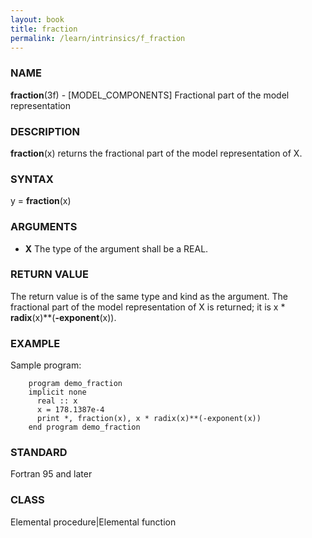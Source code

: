 ```yaml
---
layout: book
title: fraction
permalink: /learn/intrinsics/f_fraction
---
```

### NAME

**fraction**(3f) - \[MODEL\_COMPONENTS\] Fractional
part of the model representation

### DESCRIPTION

**fraction**(x) returns the fractional part of the model representation
of X.

### SYNTAX

y = **fraction**(x)

### ARGUMENTS

  - **X**
    The type of the argument shall be a REAL.

### RETURN VALUE

The return value is of the same type and kind as the argument. The
fractional part of the model representation of X is returned; it is x \*
**radix**(x)\*\*(**-exponent**(x)).

### EXAMPLE

Sample program:

```
    program demo_fraction
    implicit none
      real :: x
      x = 178.1387e-4
      print *, fraction(x), x * radix(x)**(-exponent(x))
    end program demo_fraction
```

### STANDARD

Fortran 95 and later

### CLASS

Elemental procedure|Elemental function
